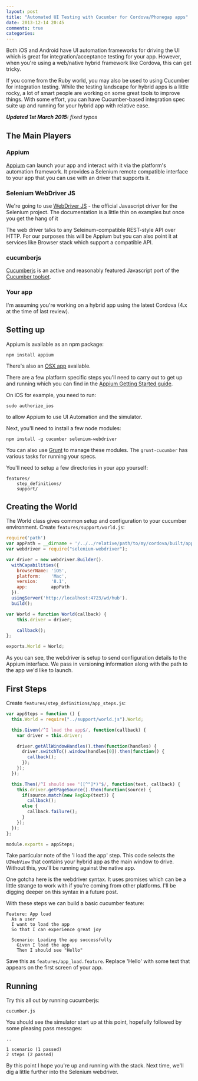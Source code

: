 ```yaml
---
layout: post
title: "Automated UI Testing with Cucumber for Cordova/Phonegap apps"
date: 2013-12-14 20:45
comments: true
categories: 
---
```


Both iOS and Android have UI automation frameworks for driving the UI which is great for integration/acceptance testing for your app.  However, when you're using a web/native hybrid framework like Cordova, this can get tricky.

If you come from the Ruby world, you may also be used to using Cucumber for integration testing. While the testing landscape for hybrid apps is a little rocky, a lot of smart people are working on some great tools to improve things. With some effort, you can have Cucumber-based integration spec suite up and running for your hybrid app with relative ease.

<!-- more -->

<p><em><strong>Updated 1st March 2015:</strong> fixed typos</em></p>

## The Main Players

### Appium

[Appium](http://appium.io) can launch your app and interact with it via the platform's automation framework. It provides a Selenium remote compatible interface to your app that you can use with an driver that supports it.

### Selenium WebDriver JS

We're going to use [WebDriver JS](https://code.google.com/p/selenium/wiki/WebDriverJs) - the official Javascript driver for the Selenium project.  The documentation is a little thin on examples but once you get the hang of it

The web driver talks to any Seleinum-compatible REST-style API over HTTP. For our purposes this will be Appium but you can also point it at services like Browser stack which support a compatible API.

### cucumberjs

[Cucumberjs](https://github.com/cucumber/cucumber-js) is an active and reasonably featured Javascript port of the [Cucumber toolset](http://cukes.info).

### Your app

I'm assuming you're working on a hybrid app using the latest Cordova (4.x at the time of last review). 

## Setting up

Appium is available as an npm package:

```
npm install appium
```

There's also an [OSX app](https://bitbucket.org/appium/appium.app/downloads/) available.

There are a few platform specific steps you'll need to carry out to get up and running which you can find in the [Appium Getting Started guide](http://appium.io/getting-started.html).

On iOS for example, you need to run:

```
sudo authorize_ios
```

to allow Appium to use UI Automation and the simulator.

Next, you'll need to install a few node modules:

```
npm install -g cucumber selenium-webdriver
```

You can also use [Grunt](http://gruntjs.com) to manage these modules. The `grunt-cucumber` has various tasks for running your specs.

You'll need to setup a few directories in your app yourself:

```
features/
    step_definitions/
    support/
```

## Creating the World

The World class gives common setup and configuration to your cucumber environment.  Create `features/support/world.js`:

```javascript
require('path')
var appPath = __dirname + '/../../relative/path/to/my/cordova/built/app/MyApp.app';
var webdriver = require("selenium-webdriver");

var driver = new webdriver.Builder().
  withCapabilities({
    browserName: 'iOS',
    platform:    'Mac',
    version:     '8.1',
    app:         appPath
  }).
  usingServer('http://localhost:4723/wd/hub').
  build();

var World = function World(callback) {
    this.driver = driver;

    callback();
};

exports.World = World;
```

As you can see, the webdriver is setup to send configuration details to the Appium interface. We pass in versioning information along with the path to the app we'd like to launch.

## First Steps

Create `features/step_definitions/app_steps.js`:

```javascript
var appSteps = function () {
  this.World = require("../support/world.js").World;

  this.Given(/^I load the app$/, function(callback) {
    var driver = this.driver;

    driver.getAllWindowHandles().then(function(handles) {
      driver.switchTo().window(handles[0]).then(function() {
        callback();
      });
    });
  });

  this.Then(/^I should see "([^"]*)"$/, function(text, callback) {
    this.driver.getPageSource().then(function(source) {
      if(source.match(new RegExp(text)) {
        callback();
      else {
        callback.failure();
      }
    });
  });
};

module.exports = appSteps;
```

Take particular note of the 'I load the app' step. This code selects the `UIWebView` that contains your hybrid app as the main window to drive. Without this, you'll be running against the native app.

One gotcha here is the webdriver syntax. It uses promises which can be a little strange to work with if you're coming from other platforms. I'll be digging deeper on this syntax in a future post.

With these steps we can build a basic cucumber feature:

```cucumber
Feature: App load
  As a user
  I want to load the app
  So that I can experience great joy

  Scenario: Loading the app successfully
    Given I load the app
    Then I should see "Hello"
```

Save this as `features/app_load.feature`. Replace 'Hello' with some text that appears on the first screen of your app.

## Running

Try this all out by running cucumberjs:

```
cucumber.js
```

You should see the simulator start up at this point, hopefully followed by some pleasing pass messages:


```
..

1 scenario (1 passed)
2 steps (2 passed)
```

By this point I hope you're up and running with the stack. Next time, we'll dig a little further into the Selenium webdriver.
